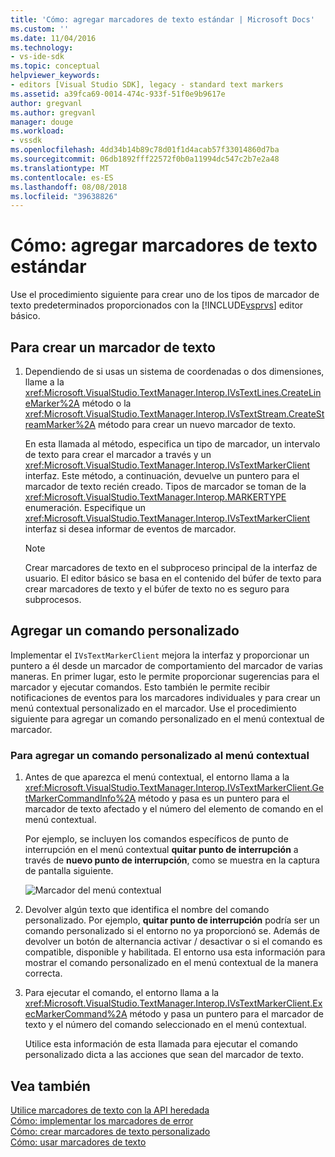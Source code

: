 ```yaml
---
title: 'Cómo: agregar marcadores de texto estándar | Microsoft Docs'
ms.custom: ''
ms.date: 11/04/2016
ms.technology:
- vs-ide-sdk
ms.topic: conceptual
helpviewer_keywords:
- editors [Visual Studio SDK], legacy - standard text markers
ms.assetid: a39fca69-0014-474c-933f-51f0e9b9617e
author: gregvanl
ms.author: gregvanl
manager: douge
ms.workload:
- vssdk
ms.openlocfilehash: 4dd34b14b89c78d01f1d4acab57f33014860d7ba
ms.sourcegitcommit: 06db1892fff22572f0b0a11994dc547c2b7e2a48
ms.translationtype: MT
ms.contentlocale: es-ES
ms.lasthandoff: 08/08/2018
ms.locfileid: "39638826"
---
```

# <a name="how-to-add-standard-text-markers"></a>Cómo: agregar marcadores de texto estándar
Use el procedimiento siguiente para crear uno de los tipos de marcador de texto predeterminados proporcionados con la [!INCLUDE[vsprvs](../code-quality/includes/vsprvs_md.md)] editor básico.  
  
## <a name="to-create-a-text-marker"></a>Para crear un marcador de texto  
  
1.  Dependiendo de si usas un sistema de coordenadas o dos dimensiones, llame a la <xref:Microsoft.VisualStudio.TextManager.Interop.IVsTextLines.CreateLineMarker%2A> método o la <xref:Microsoft.VisualStudio.TextManager.Interop.IVsTextStream.CreateStreamMarker%2A> método para crear un nuevo marcador de texto.  
  
     En esta llamada al método, especifica un tipo de marcador, un intervalo de texto para crear el marcador a través y un <xref:Microsoft.VisualStudio.TextManager.Interop.IVsTextMarkerClient> interfaz. Este método, a continuación, devuelve un puntero para el marcador de texto recién creado. Tipos de marcador se toman de la <xref:Microsoft.VisualStudio.TextManager.Interop.MARKERTYPE> enumeración. Especifique un <xref:Microsoft.VisualStudio.TextManager.Interop.IVsTextMarkerClient> interfaz si desea informar de eventos de marcador.  
  
    > [!NOTE]
    >  Crear marcadores de texto en el subproceso principal de la interfaz de usuario. El editor básico se basa en el contenido del búfer de texto para crear marcadores de texto y el búfer de texto no es seguro para subprocesos.  
  
## <a name="add-a-custom-command"></a>Agregar un comando personalizado  
 Implementar el `IVsTextMarkerClient` mejora la interfaz y proporcionar un puntero a él desde un marcador de comportamiento del marcador de varias maneras. En primer lugar, esto le permite proporcionar sugerencias para el marcador y ejecutar comandos. Esto también le permite recibir notificaciones de eventos para los marcadores individuales y para crear un menú contextual personalizado en el marcador. Use el procedimiento siguiente para agregar un comando personalizado en el menú contextual de marcador.  
  
### <a name="to-add-a-custom-command-to-the-context-menu"></a>Para agregar un comando personalizado al menú contextual  
  
1.  Antes de que aparezca el menú contextual, el entorno llama a la <xref:Microsoft.VisualStudio.TextManager.Interop.IVsTextMarkerClient.GetMarkerCommandInfo%2A> método y pasa es un puntero para el marcador de texto afectado y el número del elemento de comando en el menú contextual.  
  
     Por ejemplo, se incluyen los comandos específicos de punto de interrupción en el menú contextual **quitar punto de interrupción** a través de **nuevo punto de interrupción**, como se muestra en la captura de pantalla siguiente.  
  
     ![Marcador del menú contextual](../extensibility/media/vsmarkercontextmenu.gif "vsMarkercontextmenu")  
  
2.  Devolver algún texto que identifica el nombre del comando personalizado. Por ejemplo, **quitar punto de interrupción** podría ser un comando personalizado si el entorno no ya proporcionó se. Además de devolver un botón de alternancia activar / desactivar o si el comando es compatible, disponible y habilitada. El entorno usa esta información para mostrar el comando personalizado en el menú contextual de la manera correcta.  
  
3.  Para ejecutar el comando, el entorno llama a la <xref:Microsoft.VisualStudio.TextManager.Interop.IVsTextMarkerClient.ExecMarkerCommand%2A> método y pasa un puntero para el marcador de texto y el número del comando seleccionado en el menú contextual.  
  
     Utilice esta información de esta llamada para ejecutar el comando personalizado dicta a las acciones que sean del marcador de texto.  
  
## <a name="see-also"></a>Vea también  
 [Utilice marcadores de texto con la API heredada](../extensibility/using-text-markers-with-the-legacy-api.md)   
 [Cómo: implementar los marcadores de error](../extensibility/how-to-implement-error-markers.md)   
 [Cómo: crear marcadores de texto personalizado](../extensibility/how-to-create-custom-text-markers.md)   
 [Cómo: usar marcadores de texto](../extensibility/how-to-use-text-markers.md)